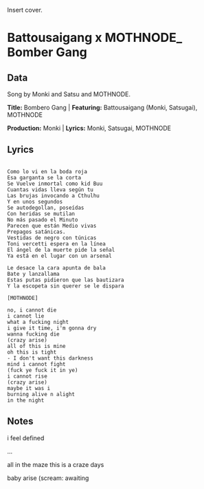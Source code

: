 Insert cover.

# Battousaigang x MOTHNODE_ Bomber Gang

## Data

Song by Monki and Satsu and MOTHNODE.

**Title:** Bombero Gang | **Featuring:** Battousaigang (Monki, Satsugai), MOTHNODE

**Production:** Monki | **Lyrics:** Monki, Satsugai, MOTHNODE

## Lyrics


```

Como lo vi en la boda roja
Esa garganta se la corta
Se Vuelve inmortal como kid Buu
Cuantas vidas lleva según tu
Las brujas invocando a Cthulhu
Y en unos segundos
Se autodegollan, poseídas
Con heridas se mutilan
No más pasado el Minuto
Parecen que están Medio vivas
Prepagos satánicas. 
Vestidas de negro con túnicas
Toni vercetti espera en la línea
El ángel de la muerte pide la señal
Ya está en el lugar con un arsenal

Le desace la cara apunta de bala
Bate y lanzallama 
Estas putas pidieron que las bautizara
Y la escopeta sin querer se le dispara

[MOTHNODE]

no, i cannot die 
i cannot lie
what a fucking night
i give it time, i'm gonna dry
wanna fucking die 
(crazy arise)
all of this is mine
oh this is tight
- I don't want this darkness
mind i cannot fight
(fuck ye fuck it in ye)
i cannot rise
(crazy arise)
maybe it was i
burning alive n alight
in the night 

```
## Notes

i feel defined

...

all in the maze
this is a craze
days



baby arise (scream: awaiting

